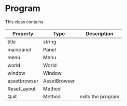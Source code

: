 # Program

This class contains 

| Property | Type | Description |
|---|---|---|
| title | string | |
| mainpanel | Panel | |
| menu | Menu | |
| world | World | |
| window | Window | |
| assetbrowser | AssetBrowser | |
| ResetLayout | Method | |
| Quit | Method | exits the program |
